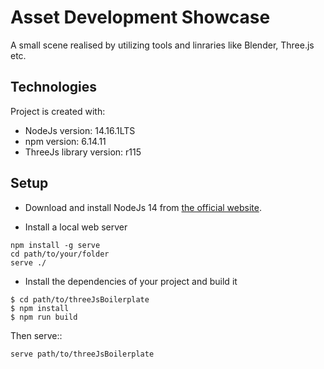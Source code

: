 # Asset Development Showcase

A small scene realised by utilizing tools and linraries like Blender, Three.js etc.

## Technologies
Project is created with:
* NodeJs version: 14.16.1LTS
* npm version: 6.14.11
* ThreeJs library version: r115

## Setup
* Download and install NodeJs 14 from [the official website](https://nodejs.org/en/download/).

* Install a local web server

```
npm install -g serve
cd path/to/your/folder
serve ./
```

* Install the dependencies of your project and build it

```
$ cd path/to/threeJsBoilerplate
$ npm install
$ npm run build

```


Then serve::

```
serve path/to/threeJsBoilerplate
````
